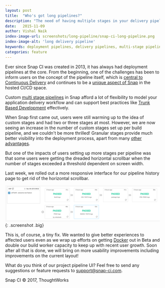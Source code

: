 ```yaml
---
layout: post
title:  "Who's got long pipelines?"
description: "The need of having multiple stages in your delivery pipeline caused some UI problems, solved by Snap CI's new pipeline interface"
date:   2015-11-09
author: Vishal Naik
index-image-url: screenshots/long-pipeline/snap-ci-long-pipeline.png
index-image-alt: 'long delivery pipeline'
keywords: deployment pipelines, delivery pipelines, multi-stage pipelines, continuous delivery, continuous deployment
categories: feature
---
```


Ever since Snap CI was created in 2013, it has always had deployment pipelines at the core.
From the beginning, one of the challenges has been to inform users on the concept of the pipeline itself, which is [central to Continuous Delivery](http://martinfowler.com/bliki/DeploymentPipeline.html) and continues to be a [unique aspect of Snap](https://blog.snap-ci.com/blog/2014/07/22/why-snapci-and-travisci-are-not-the-same-thing/) in the hosted CI/CD space.

Custom [multi stage pipelines](https://blog.snap-ci.com/blog/2015/07/23/multi-stage-builds/) in Snap afford a lot of flexibility to model your application delivery workflow and can support best practices like [Trunk Based Development](https://blog.snap-ci.com/blog/2015/10/06/enabling-trunk-based-development/) effectively.

When Snap first came out, users were still warming up to the idea of custom stages and had two or three stages at most.
However, we are now seeing an increase in the number of custom stages set up per build pipeline, and we couldn't be more thrilled! Granular stages provide much better visibility into the deployment process, apart from many [other advantages](https://blog.snap-ci.com/blog/2015/07/23/multi-stage-builds/).

But one of the impacts of users setting up more stages per pipeline was that some users were getting the dreaded horizontal scrollbar when the number of stages exceeded a threshold dependent on screen width.

Last week, we rolled out a more responsive interface for our pipeline history page to get rid of the horizontal scrollbar.

![snap ci delivery pipeline](/assets/images/screenshots/long-pipeline/snap-ci-long-pipeline.png){: .screenshot .big}

This is, of course, a tiny fix. We wanted to give better experiences to affected users even as we wrap up efforts on getting [Docker](https://blog.snap-ci.com/categories/docker/) out in Beta and double our build worker capacity to keep up with recent user growth. Soon after all that is done, we will bring on more usability improvements including improvements on the current layout!

What do you think of our project pipeline UI? Feel free to send any suggestions or feature requests to [support@snap-ci.com](mailto:support@snap-ci.com).

 
Snap CI © 2017, ThoughtWorks

